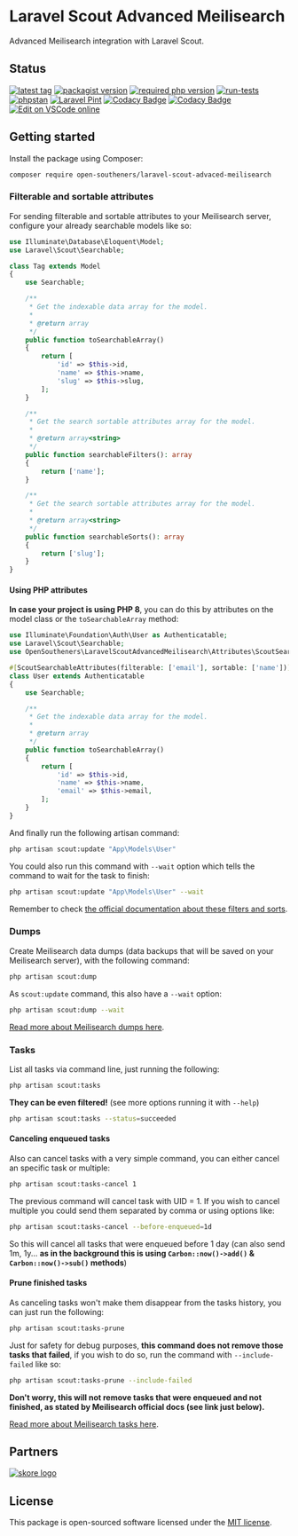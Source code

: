 # Laravel Scout Advanced Meilisearch

Advanced Meilisearch integration with Laravel Scout.

## Status

[![latest tag](https://img.shields.io/github/v/tag/open-southeners/laravel-scout-advaced-meilisearch?label=latest&sort=semver)](https://github.com/open-southeners/laravel-scout-advaced-meilisearch/releases/latest) [![packagist version](https://img.shields.io/packagist/v/open-southeners/laravel-scout-advaced-meilisearch)](https://packagist.org/packages/open-southeners/laravel-scout-advaced-meilisearch) [![required php version](https://img.shields.io/packagist/php-v/open-southeners/laravel-scout-advaced-meilisearch)](https://www.php.net/supported-versions.php) [![run-tests](https://github.com/open-southeners/laravel-scout-advaced-meilisearch/actions/workflows/tests.yml/badge.svg?branch=main)](https://github.com/open-southeners/laravel-scout-advaced-meilisearch/actions/workflows/tests.yml) [![phpstan](https://github.com/open-southeners/laravel-scout-advaced-meilisearch/actions/workflows/phpstan.yml/badge.svg)](https://github.com/open-southeners/laravel-scout-advaced-meilisearch/actions/workflows/phpstan.yml) [![Laravel Pint](https://img.shields.io/badge/code%20style-pint-orange?logo=laravel)](https://github.com/open-southeners/laravel-scout-advaced-meilisearch/actions/workflows/pint.yml) [![Codacy Badge](https://app.codacy.com/project/badge/Grade/63c83ba040444c1197fcf09c091b995a)](https://www.codacy.com/gh/open-southeners/laravel-scout-advaced-meilisearch/dashboard?utm_source=github.com&amp;utm_medium=referral&amp;utm_content=open-southeners/laravel-scout-advaced-meilisearch&amp;utm_campaign=Badge_Grade) [![Codacy Badge](https://app.codacy.com/project/badge/Coverage/63c83ba040444c1197fcf09c091b995a)](https://www.codacy.com/gh/open-southeners/laravel-scout-advaced-meilisearch/dashboard?utm_source=github.com&utm_medium=referral&utm_content=open-southeners/laravel-scout-advaced-meilisearch&utm_campaign=Badge_Coverage) [![Edit on VSCode online](https://img.shields.io/badge/vscode-edit%20online-blue?logo=visualstudiocode)](https://vscode.dev/github/open-southeners/laravel-scout-advaced-meilisearch)

## Getting started

Install the package using Composer:

```
composer require open-southeners/laravel-scout-advaced-meilisearch
```

### Filterable and sortable attributes

For sending filterable and sortable attributes to your Meilisearch server, configure your already searchable models like so:

```php
use Illuminate\Database\Eloquent\Model;
use Laravel\Scout\Searchable;

class Tag extends Model
{
    use Searchable;

    /**
     * Get the indexable data array for the model.
     *
     * @return array
     */
    public function toSearchableArray()
    {
        return [
            'id' => $this->id,
            'name' => $this->name,
            'slug' => $this->slug,
        ];
    }

    /**
     * Get the search sortable attributes array for the model.
     *
     * @return array<string>
     */
    public function searchableFilters(): array
    {
        return ['name'];
    }

    /**
     * Get the search sortable attributes array for the model.
     *
     * @return array<string>
     */
    public function searchableSorts(): array
    {
        return ['slug'];
    }
}
```

#### Using PHP attributes

**In case your project is using PHP 8**, you can do this by attributes on the model class or the `toSearchableArray` method:

```php
use Illuminate\Foundation\Auth\User as Authenticatable;
use Laravel\Scout\Searchable;
use OpenSoutheners\LaravelScoutAdvancedMeilisearch\Attributes\ScoutSearchableAttributes;

#[ScoutSearchableAttributes(filterable: ['email'], sortable: ['name'])]
class User extends Authenticatable
{
    use Searchable;

    /**
     * Get the indexable data array for the model.
     *
     * @return array
     */
    public function toSearchableArray()
    {
        return [
            'id' => $this->id,
            'name' => $this->name,
            'email' => $this->email,
        ];
    }
}
```

And finally run the following artisan command:

```bash
php artisan scout:update "App\Models\User"
```

You could also run this command with `--wait` option which tells the command to wait for the task to finish:

```bash
php artisan scout:update "App\Models\User" --wait
```

Remember to check [the official documentation about these filters and sorts](https://docs.meilisearch.com/learn/getting_started/filtering_and_sorting.html).

### Dumps

Create Meilisearch data dumps (data backups that will be saved on your Meilisearch server), with the following command:

```bash
php artisan scout:dump
```

As `scout:update` command, this also have a `--wait` option:

```bash
php artisan scout:dump --wait
```

[Read more about Meilisearch dumps here](https://docs.meilisearch.com/learn/advanced/dumps.html).

### Tasks

List all tasks via command line, just running the following:


```bash
php artisan scout:tasks
```

**They can be even filtered!** (see more options running it with `--help`)

```bash
php artisan scout:tasks --status=succeeded
```

#### Canceling enqueued tasks

Also can cancel tasks with a very simple command, you can either cancel an specific task or multiple:

```bash
php artisan scout:tasks-cancel 1
```

The previous command will cancel task with UID = 1. If you wish to cancel multiple you could send them separated by comma or using options like:

```bash
php artisan scout:tasks-cancel --before-enqueued=1d
```

So this will cancel all tasks that were enqueued before 1 day (can also send 1m, 1y... **as in the background this is using `Carbon::now()->add()` & `Carbon::now()->sub()` methods**)

#### Prune finished tasks

As canceling tasks won't make them disappear from the tasks history, you can just run the following:

```bash
php artisan scout:tasks-prune
```

Just for safety for debug purposes, **this command does not remove those tasks that failed**, if you wish to do so, run the command with `--include-failed` like so:

```bash
php artisan scout:tasks-prune --include-failed
```

**Don't worry, this will not remove tasks that were enqueued and not finished, as stated by Meilisearch official docs (see link just below).**

[Read more about Meilisearch tasks here](https://docs.meilisearch.com/learn/advanced/asynchronous_operations.html#task-workflow).

## Partners

[![skore logo](https://github.com/open-southeners/partners/raw/main/logos/skore_logo.png)](https://getskore.com)

## License

This package is open-sourced software licensed under the [MIT license](https://opensource.org/licenses/MIT).
